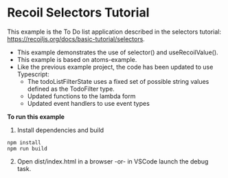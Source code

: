 # Recoil Selectors Tutorial

This example is the To Do list application described in the selectors tutorial: https://recoiljs.org/docs/basic-tutorial/selectors. 

- This example demonstrates the use of selector() and useRecoilValue().
- This example is based on atoms-example.
- Like the previous example project, the code has been updated to use Typescript:
  - The todoListFilterState uses a fixed set of possible string values defined as the TodoFilter type.
  - Updated functions to the lambda form
  - Updated event handlers to use event types

**To run this example**

1. Install dependencies and build
```
npm install
npm run build
```

2. Open dist/index.html in a browser -or- in VSCode launch the debug task.


